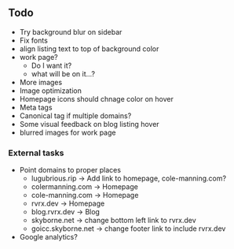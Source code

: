 ## Todo
- Try background blur on sidebar
- Fix fonts
- align listing text to top of background color
- work page?
  - Do I want it?
  - what will be on it...?
- More images
- Image optimization
- Homepage icons should chnage color on hover
- Meta tags
- Canonical tag if multiple domains?
- Some visual feedback on blog listing hover
- blurred images for work page

### External tasks
- Point domains to proper places
  - lugubrious.rip -> Add link to homepage, cole-manning.com?
  - colermanning.com -> Homepage
  - cole-manning.com -> Homepage
  - rvrx.dev -> Homepage
  - blog.rvrx.dev -> Blog
  - skyborne.net -> change bottom left link to rvrx.dev
  - goicc.skyborne.net -> change footer link to include rvrx.dev
- Google analytics?